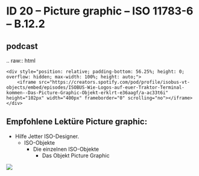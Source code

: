 # ID 20 – Picture graphic – ISO 11783-6 – B.12.2

## podcast

.. raw:: html

    <div style="position: relative; padding-bottom: 56.25%; height: 0; overflow: hidden; max-width: 100%; height: auto;">
        <iframe src="https://creators.spotify.com/pod/profile/isobus-vt-objects/embed/episodes/ISOBUS-Wie-Logos-auf-euer-Traktor-Terminal-kommen--Das-Picture-Graphic-Objekt-erklrt-e36aagf/a-ac33t6i" height="102px" width="400px" frameborder="0" scrolling="no"></iframe>
    </div>

## Empfohlene Lektüre Picture graphic:

*   Hilfe Jetter ISO-Designer.
    *   ISO-Objekte
        *   Die einzelnen ISO-Objekte
            *   Das Objekt Picture Graphic

![](https://user-images.githubusercontent.com/69573151/94602532-4838d980-0295-11eb-8bce-d3751aaf8551.png)
